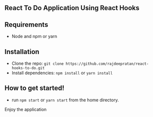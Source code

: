 ## React To Do Application Using React Hooks


## Requirements

- Node and npm or yarn

## Installation

- Clone the repo: `git clone https://github.com/rajdeepratan/react-hooks-to-do.git`
- Install dependencies: `npm install` or `yarn install`

##  How to get started!

 - run `npm start` or `yarn start` from the home directory.



Enjoy the application